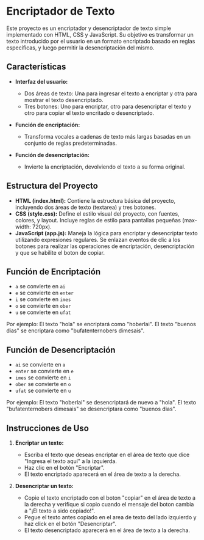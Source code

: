 # Encriptador de Texto
Este proyecto es un encriptador y desencriptador de texto simple implementado con HTML, CSS y JavaScript. Su objetivo es transformar un texto introducido por el usuario en un formato encriptado basado en reglas específicas, y luego permitir la desencriptación del mismo.

## Características

- **Interfaz del usuario:**
  - Dos áreas de texto: Una para ingresar el texto a encriptar y otra para mostrar el texto desencriptado.
  - Tres botones: Uno para encriptar, otro para desencriptar el texto y otro para copiar el texto encritado o desencriptado.

- **Función de encriptación:**
  - Transforma vocales a cadenas de texto más largas basadas en un conjunto de reglas predeterminadas.

- **Función de desencriptación:**
  - Invierte la encriptación, devolviendo el texto a su forma original.

## Estructura del Proyecto

- **HTML (index.html):** Contiene la estructura básica del proyecto, incluyendo dos áreas de texto (textarea) y tres botones.
- **CSS (style.css):** Define el estilo visual del proyecto, con fuentes, colores, y layout. Incluye reglas de estilo para pantallas pequeñas (max-width: 720px).
- **JavaScript (app.js):** Maneja la lógica para encriptar y desencriptar texto utilizando expresiones regulares. Se enlazan eventos de clic a los botones para realizar las operaciones de encriptación, desencriptación  y que se habilite el boton de copiar.

## Función de Encriptación

- `a` se convierte en `ai`
- `e` se convierte en `enter`
- `i` se convierte en `imes`
- `o` se convierte en `ober`
- `u` se convierte en `ufat`

Por ejemplo: 
El texto "hola" se encriptará como "hoberlai".
El texto "buenos dias" se encriptara como "bufatenternobers dimesais".

## Función de Desencriptación

- `ai` se convierte en `a`
- `enter` se convierte en `e`
- `imes` se convierte en `i`
- `ober` se convierte en `o`
- `ufat` se convierte en `u`

Por ejemplo:
El texto "hoberlai" se desencriptará de nuevo a "hola".
El texto "bufatenternobers dimesais" se desencriptara como "buenos dias". 


## Instrucciones de Uso

1. **Encriptar un texto:**
    - Escriba el texto que deseas encriptar en el área de texto que dice "Ingresa el texto aquí" a la izquierda.
    - Haz clic en el botón "Encriptar".
    - El texto encriptado aparecerá en el área de texto a la derecha.

2. **Desencriptar un texto:**
    - Copie el texto encriptado con el boton "copiar" en el área de texto a la derecha y verifique si copio cuando el mensaje del boton cambia a "¡El texto a sido copiado!".
    - Pegue el texto antes copiado en el area de texto del lado izquierdo y haz click en el botón "Desencriptar".
    - El texto desencriptado aparecerá en el área de texto a la derecha.
